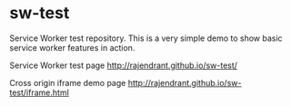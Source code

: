 # sw-test
Service Worker test repository. This is a very simple demo to show basic service worker features in action.

Service Worker test page
http://rajendrant.github.io/sw-test/

Cross origin iframe demo page
http://rajendrant.github.io/sw-test/iframe.html
